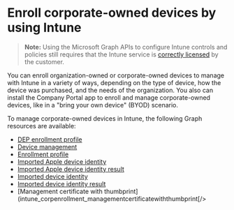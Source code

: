# Enroll corporate-owned devices by using Intune> **Note:** Using the Microsoft Graph APIs to configure Intune controls and policies still requires that the Intune service is [correctly licensed](https://www.microsoft.com/en-us/cloud-platform/microsoft-intune-pricing) by the customer.

You can enroll organization-owned or corporate-owned devices to manage with Intune in a variety of ways, depending on the type of device, how the device was purchased, and the needs of the organization. You also can install the Company Portal app to enroll and manage corporate-owned devices, like in a "bring your own device" (BYOD) scenario.

To manage corporate-owned devices in Intune, the following Graph resources are available:- [DEP enrollment profile](intune_corpenrollment_depenrollmentprofile.md)- [Device management](intune_corpenrollment_devicemanagement.md)- [Enrollment profile](intune_corpenrollment_enrollmentprofile.md)- [Imported Apple device identity](intune_corpenrollment_importedappledeviceidentity.md)- [Imported Apple device identity result](intune_corpenrollment_importedappledeviceidentityresult.md)- [Imported device identity](intune_corpenrollment_importeddeviceidentity.md)- [Imported device identity result](intune_corpenrollment_importeddeviceidentityresult.md)- [Management certificate with thumbprint](intune_corpenrollment_managementcertificatewiththumbprint[/>